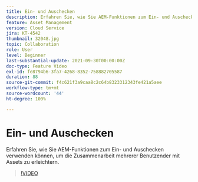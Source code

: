```yaml
---
title: Ein- und Auschecken
description: Erfahren Sie, wie Sie AEM-Funktionen zum Ein- und Auschecken verwenden können, um die Zusammenarbeit mehrerer Benutzender mit Assets zu erleichtern.
feature: Asset Management
version: Cloud Service
jira: KT-4542
thumbnail: 32048.jpg
topic: Collaboration
role: User
level: Beginner
last-substantial-update: 2021-09-30T00:00:00Z
doc-type: Feature Video
exl-id: fe8794b6-3fa7-4268-8352-758882705587
duration: 88
source-git-commit: f4c621f3a9caa8c2c64b8323312343fe421a5aee
workflow-type: tm+mt
source-wordcount: '44'
ht-degree: 100%

---
```


# Ein- und Auschecken

Erfahren Sie, wie Sie AEM-Funktionen zum Ein- und Auschecken verwenden können, um die Zusammenarbeit mehrerer Benutzender mit Assets zu erleichtern.

>[!VIDEO](https://video.tv.adobe.com/v/32048?quality=12&learn=on)
